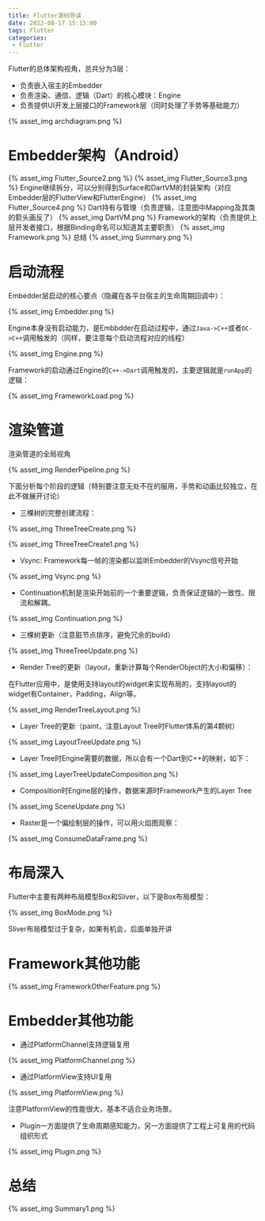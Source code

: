```yaml
---
title: Flutter源码导读
date: 2022-08-17 15:15:00
tags: Flutter
categories:
 - Flutter
---
```

Flutter的总体架构视角，总共分为3层：
- 负责嵌入宿主的Embedder
- 负责渲染、通信、逻辑（Dart）的核心模块：Engine
- 负责提供UI开发上层接口的Framework层（同时处理了手势等基础能力）

{% asset_img archdiagram.png %}

# Embedder架构（Android）

{% asset_img Flutter_Source2.png %}
{% asset_img Flutter_Source3.png %}
Engine继续拆分，可以分别得到Surface和DartVM的封装架构（对应Embedder层的FlutterView和FlutterEngine）
{% asset_img Flutter_Source4.png %}
Dart持有与管理（负责逻辑，注意图中Mapping及其类的箭头画反了）
{% asset_img DartVM.png %}
Framework的架构（负责提供上层开发者接口，根据Binding命名可以知道其主要职责）
{% asset_img Framework.png %}
总结
{% asset_img Summary.png %}

# 启动流程

Embedder层启动的核心要点（隐藏在各平台宿主的生命周期回调中）：

{% asset_img Embedder.png %}

Engine本身没有启动能力，是Embbdder在启动过程中，通过`Java->C++`或者`OC->C++`调用触发的（同样，要注意每个启动流程对应的线程）

{% asset_img Engine.png %}

Framework的启动通过Engine的`C++->Dart`调用触发的，主要逻辑就是`runApp`的逻辑：

{% asset_img FrameworkLoad.png %}

# 渲染管道

渲染管道的全局视角

{% asset_img RenderPipeline.png %}

下面分析每个阶段的逻辑（特别要注意无处不在的服用，手势和动画比较独立，在此不做展开讨论）

- 三棵树的完整创建流程：

{% asset_img ThreeTreeCreate.png %}

{% asset_img ThreeTreeCreate1.png %}

- Vsync: Framework每一帧的渲染都以监听Embedder的Vsync信号开始

{% asset_img Vsync.png %}

- Continuation机制是渲染开始前的一个重要逻辑，负责保证逻辑的一致性、限流和解耦。

{% asset_img Continuation.png %}

- 三棵树更新（注意脏节点排序，避免冗余的build）

{% asset_img ThreeTreeUpdate.png %}

- Render Tree的更新（layout，重新计算每个RenderObject的大小和偏移）：

在Flutter应用中，是使用支持layout的widget来实现布局的，支持layout的widget有Container，Padding，Align等。

{% asset_img RenderTreeLayout.png %}

- Layer Tree的更新（paint，注意Layout Tree时Flutter体系的第4颗树）

{% asset_img LayoutTreeUpdate.png %}

- Layer Tree时Engine需要的数据，所以会有一个Dart到C++的映射，如下：

{% asset_img LayerTreeUpdateComposition.png %}

- Composition时Engine层的操作，数据来源时Framework产生的Layer Tree

{% asset_img SceneUpdate.png %}

- Raster是一个偏绘制层的操作，可以用火焰图观察：

{% asset_img ConsumeDataFrame.png %}

# 布局深入

Flutter中主要有两种布局模型Box和Sliver，以下是Box布局模型：

{% asset_img BoxMode.png %}

Sliver布局模型过于复杂，如果有机会，后面单独开讲

# Framework其他功能

{% asset_img FrameworkOtherFeature.png %}

# Embedder其他功能

- 通过PlatformChannel支持逻辑复用

{% asset_img PlatformChannel.png %}

- 通过PlatformView支持UI复用

{% asset_img PlatformView.png %}

注意PlatformView的性能很大，基本不适合业务场景。

- Plugin一方面提供了生命周期感知能力，另一方面提供了工程上可复用的代码组织形式

{% asset_img Plugin.png %}

# 总结

{% asset_img Summary1.png %}